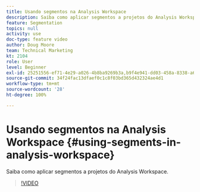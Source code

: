 ```yaml
---
title: Usando segmentos na Analysis Workspace
description: Saiba como aplicar segmentos a projetos do Analysis Workspace.
feature: Segmentation
topics: null
activity: use
doc-type: feature video
author: Doug Moore
team: Technical Marketing
kt: 2104
role: User
level: Beginner
exl-id: 25251556-ef71-4e29-a026-4b8ba9269b3a,b9f4e941-dd03-458a-8338-a6a19244e588
source-git-commit: 34f24fac13dfaef0c1c8f03bd365d432324ae4d1
workflow-type: tm+mt
source-wordcount: '28'
ht-degree: 100%

---
```


# Usando segmentos na Analysis Workspace {#using-segments-in-analysis-workspace}

Saiba como aplicar segmentos a projetos do Analysis Workspace.

>[!VIDEO](https://video.tv.adobe.com/v/23977/?quality=12)
